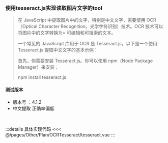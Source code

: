 ### 使用tesseract.js实现读取图片文字的tool
> 在 JavaScript 中提取图片中的文字，特别是中文文字，需要使用 OCR（Optical Character Recognition，光学字符识别）技术。OCR 技术可以将图片中的文字转换为> 可编辑和可搜索的文本。
> 
> 一个常见的 JavaScript 库用于 OCR 是 Tesseract.js。以下是一个使用 Tesseract.js 提取中文文字的基本示例：
> 
> 首先，你需要安装 Tesseract.js。你可以使用 npm（Node Package Manager）来安装：
> 
> npm install tesseract.js

#### 测试版本
 - 版本号 ：4.1.2
 - 中文提取 正确率偏低


<script setup>
// import {Suspendse} from "vue"
import Tesseract from "./tesseract.vue"
</script>

<Tesseract/>

<br>

:::details 具体实现代码
<<< @/pages/Other/Plan/OCRTesseract/tesseract.vue
:::
